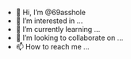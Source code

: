 - 👋 Hi, I’m @69asshole
- 👀 I’m interested in ...
- 🌱 I’m currently learning ...
- 💞️ I’m looking to collaborate on ...
- 📫 How to reach me ...

<!---
69asshole/69asshole is a ✨ special ✨ repository because its `README.md` (this file) appears on your GitHub profile.
You can click the Preview link to take a look at your changes.
--->
